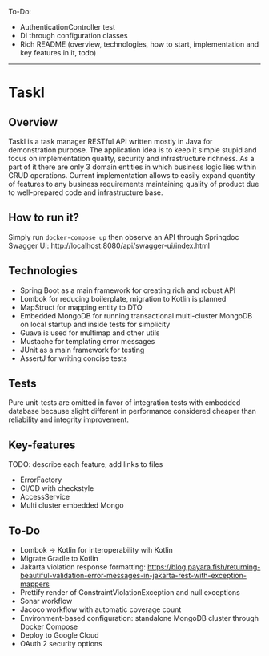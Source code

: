 To-Do:
- AuthenticationController test
- DI through configuration classes
- Rich README (overview, technologies, how to start, implementation and key features in it, todo)

---

# Taskl

## Overview

Taskl is a task manager RESTful API written mostly in Java for demonstration purpose.
The application idea is to keep it simple stupid and focus on implementation quality, security and infrastructure richness.
As a part of it there are only 3 domain entities in which business logic lies within CRUD operations.
Current implementation allows to easily expand quantity of features to any business requirements maintaining quality of product due to well-prepared code and infrastructure base.

## How to run it?

Simply run `docker-compose up` then observe an API through Springdoc Swagger UI: http://localhost:8080/api/swagger-ui/index.html

## Technologies

- Spring Boot as a main framework for creating rich and robust API
- Lombok for reducing boilerplate, migration to Kotlin is planned
- MapStruct for mapping entity to DTO
- Embedded MongoDB for running transactional multi-cluster MongoDB on local startup and inside tests for simplicity
- Guava is used for multimap and other utils
- Mustache for templating error messages
- JUnit as a main framework for testing
- AssertJ for writing concise tests

## Tests

Pure unit-tests are omitted in favor of integration tests with embedded database because slight different in performance considered cheaper than reliability and integrity improvement.

## Key-features

TODO: describe each feature, add links to files

- ErrorFactory
- CI/CD with checkstyle
- AccessService
- Multi cluster embedded Mongo

## To-Do
- Lombok -> Kotlin for interoperability wih Kotlin
- Migrate Gradle to Kotlin
- Jakarta violation response formatting: https://blog.payara.fish/returning-beautiful-validation-error-messages-in-jakarta-rest-with-exception-mappers
- Prettify render of ConstraintViolationException and null exceptions
- Sonar workflow
- Jacoco workflow with automatic coverage count
- Environment-based configuration: standalone MongoDB cluster through Docker Compose
- Deploy to Google Cloud
- OAuth 2 security options
